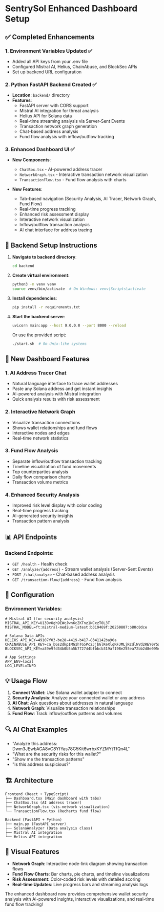 # SentrySol Enhanced Dashboard Setup

## ✅ Completed Enhancements

### 1. **Environment Variables Updated** ✅
- Added all API keys from your .env file
- Configured Mistral AI, Helius, ChainAbuse, and BlockSec APIs
- Set up backend URL configuration

### 2. **Python FastAPI Backend Created** ✅
- **Location**: `backend/` directory
- **Features**:
  - FastAPI server with CORS support
  - Mistral AI integration for threat analysis
  - Helius API for Solana data
  - Real-time streaming analysis via Server-Sent Events
  - Transaction network graph generation
  - Chat-based address analysis
  - Fund flow analysis with inflow/outflow tracking

### 3. **Enhanced Dashboard UI** ✅
- **New Components**:
  - `ChatBox.tsx` - AI-powered address tracer
  - `NetworkGraph.tsx` - Interactive transaction network visualization
  - `TransactionFlow.tsx` - Fund flow analysis with charts

- **New Features**:
  - Tab-based navigation (Security Analysis, AI Tracer, Network Graph, Fund Flow)
  - Real-time progress tracking
  - Enhanced risk assessment display
  - Interactive network visualization
  - Inflow/outflow transaction analysis
  - AI chat interface for address tracing

## 🚀 Backend Setup Instructions

1. **Navigate to backend directory**:
   ```bash
   cd backend
   ```

2. **Create virtual environment**:
   ```bash
   python3 -m venv venv
   source venv/bin/activate  # On Windows: venv\Scripts\activate
   ```

3. **Install dependencies**:
   ```bash
   pip install -r requirements.txt
   ```

4. **Start the backend server**:
   ```bash
   uvicorn main:app --host 0.0.0.0 --port 8000 --reload
   ```

   Or use the provided script:
   ```bash
   ./start.sh  # On Unix-like systems
   ```

## 🎯 New Dashboard Features

### 1. **AI Address Tracer Chat** 
- Natural language interface to trace wallet addresses
- Paste any Solana address and get instant insights
- AI-powered analysis with Mistral integration
- Quick analysis results with risk assessment

### 2. **Interactive Network Graph**
- Visualize transaction connections
- Shows wallet relationships and fund flows
- Interactive nodes and edges
- Real-time network statistics

### 3. **Fund Flow Analysis**
- Separate inflow/outflow transaction tracking
- Timeline visualization of fund movements
- Top counterparties analysis
- Daily flow comparison charts
- Transaction volume metrics

### 4. **Enhanced Security Analysis**
- Improved risk level display with color coding
- Real-time progress tracking
- AI-generated security insights
- Transaction pattern analysis

## 📊 API Endpoints

### Backend Endpoints:
- `GET /health` - Health check
- `GET /analyze/{address}` - Stream wallet analysis (Server-Sent Events)
- `POST /chat/analyze` - Chat-based address analysis
- `GET /transaction-flow/{address}` - Fund flow analysis

## 🔧 Configuration

### Environment Variables:
```env
# Mistral AI (for security analysis)
MISTRAL_API_KEY=U13DvOgh9EWcJwn6cZKTnz1NCxzT0L3T
MISTRAL_MODEL=ft:mistral-medium-latest:b319469f:20250807:b80c0dce

# Solana Data APIs
HELIUS_API_KEY=49107f03-be28-4419-b417-8341142ba90a
CHAINABUSE_API_KEY=ca_bGs2dkpIMG1hTG5Pc2JjbGlKeXlqRFJMLjRzdlNVd2REY0Y5aU9pVzZVeE1RMWc9PQ
BLOCKSEC_API_KEY=a39e9fd34b0b5a5b772744bfbbcb319af198e255ea72bb2d8e095c6596201958

# App Settings
APP_ENV=local
LOG_LEVEL=INFO
```

## 💡 Usage Flow

1. **Connect Wallet**: Use Solana wallet adapter to connect
2. **Security Analysis**: Analyze your connected wallet or any address
3. **AI Chat**: Ask questions about addresses in natural language
4. **Network Graph**: Visualize transaction relationships
5. **Fund Flow**: Track inflow/outflow patterns and volumes

## 🔍 AI Chat Examples

- "Analyze this address: Dwm3JEwbAGA8vC8YfYas78G5Kit6wrbxKYZMYtTfQn4L"
- "What are the security risks for this wallet?"
- "Show me the transaction patterns"
- "Is this address suspicious?"

## 🏗️ Architecture

```
Frontend (React + TypeScript)
├── Dashboard.tsx (Main dashboard with tabs)
├── ChatBox.tsx (AI address tracer)
├── NetworkGraph.tsx (vis-network visualization)
└── TransactionFlow.tsx (Recharts fund flow)

Backend (FastAPI + Python)
├── main.py (FastAPI server)
├── SolanaAnalyzer (Data analysis class)
├── Mistral AI integration
└── Helius API integration
```

## 🎨 Visual Features

- **Network Graph**: Interactive node-link diagram showing transaction flows
- **Fund Flow Charts**: Bar charts, pie charts, and timeline visualizations
- **Risk Assessment**: Color-coded risk levels with detailed scoring
- **Real-time Updates**: Live progress bars and streaming analysis logs

The enhanced dashboard now provides comprehensive wallet security analysis with AI-powered insights, interactive visualizations, and real-time fund flow tracking!
